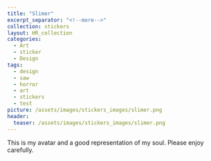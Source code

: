 ```yaml
---
title: "Slimer"
excerpt_separator: "<!--more-->"
collection: stickers
layout: HR_collection
categories:
  - Art
  - sticker
  - Design
tags:
  - design
  - saw
  - horror
  - art
  - stickers
  - test
picture: /assets/images/stickers_images/slimer.png
header:
  teaser: /assets/images/stickers_images/slimer.png
---
```

This is my avatar and a good representation of my soul. Please enjoy carefully.  

